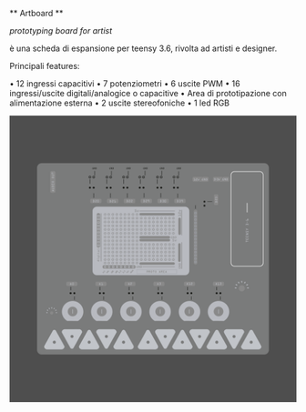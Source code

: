 ** Artboard **

*prototyping board for artist*




è una scheda di espansione per teensy 3.6, rivolta ad artisti e designer.


Principali features:


• 12 ingressi capacitivi 
• 7 potenziometri
• 6 uscite PWM
• 16 ingressi/uscite digitali/analogice o capacitive 
• Area di prototipazione con alimentazione esterna
• 2 uscite stereofoniche 
• 1 led RGB
 
 
 
 


![Drag Racing](https://github.com/frmurgia/Artboard_library/blob/master/arboard_board-01.png?raw=true)
